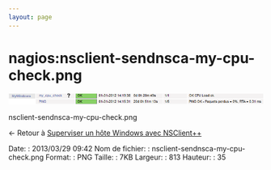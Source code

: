 ```yaml
---
layout: page
---
```


nagios:nsclient-sendnsca-my-cpu-check.png
=========================================

[![nsclient-sendnsca-my-cpu-check.png](../../assets/media/nagios/nsclient-sendnsca-my-cpu-check.png@cache=&w=813&h=35 "nsclient-sendnsca-my-cpu-check.png")](../../assets/media/nagios/nsclient-sendnsca-my-cpu-check.png@cache= "Afficher le fichier original")

nsclient-sendnsca-my-cpu-check.png

← Retour à [Superviser un hôte Windows avec
NSClient++](../../nagios/nagios-nsclient-host.html "nagios:nagios-nsclient-host")

Date:
:   2013/03/29 09:42
Nom de fichier:
:   nsclient-sendnsca-my-cpu-check.png
Format:
:   PNG
Taille:
:   7KB
Largeur:
:   813
Hauteur:
:   35

